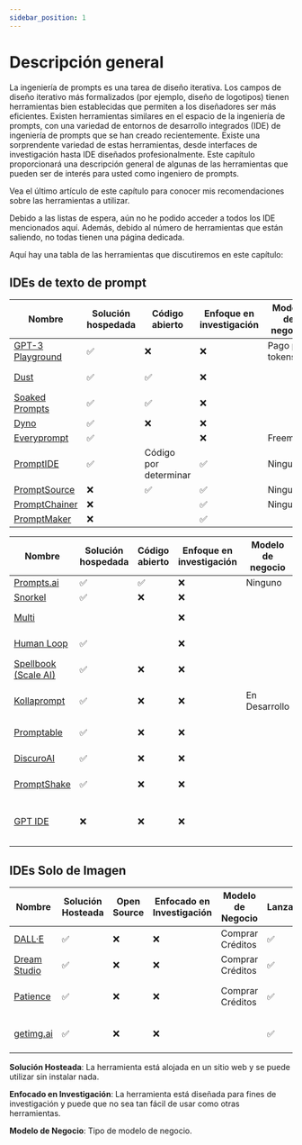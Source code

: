 ```yaml
---
sidebar_position: 1
---
```


# Descripción general

La ingeniería de prompts es una tarea de diseño iterativa. Los campos de diseño iterativo más formalizados (por ejemplo, diseño de logotipos) tienen herramientas bien establecidas que permiten a los diseñadores ser más eficientes. Existen herramientas similares en el espacio de la ingeniería de prompts, con una variedad de entornos de desarrollo integrados (IDE) de ingeniería de prompts que se han creado recientemente. Existe una sorprendente variedad de estas herramientas, desde interfaces de investigación hasta IDE diseñados profesionalmente. Este capítulo proporcionará una descripción general de algunas de las herramientas que pueden ser de interés para usted como ingeniero de prompts.

Vea el último artículo de este capítulo para conocer mis recomendaciones sobre las herramientas a utilizar.

Debido a las listas de espera, aún no he podido acceder a todos los IDE mencionados aquí. Además, debido al número de herramientas que están saliendo, no todas tienen una página dedicada.

Aquí hay una tabla de las herramientas que discutiremos en este capítulo:

## IDEs de texto de prompt

| Nombre | Solución hospedada | Código abierto | Enfoque en investigación | Modelo de negocio | Lanzamiento | Modalidades | Proveedores compatibles |
| ------------------------------------------ | -- | --| --| ------ | ------- | ---- | ---- |
| [GPT-3 Playground](https://beta.openai.com/docs/quickstart) | ✅ | ❌ | ❌ | Pago por tokens | ✅ | Texto | OpenAI|
| [Dust](https://dust.tt/)                   | ✅ | ✅ | ❌|  | ✅ | Texto | OpenAI, Cohere |
| [Soaked Prompts](https://soaked-prompts.vercel.app) | ✅ | ✅ | ❌|  | ✅ | Texto | OpenAI |
| [Dyno](https://trydyno.com/login)          | ✅ | ❌ | ❌|  | ✅ | Texto | OpenAI |
| [Everyprompt](https://www.everyprompt.com) | ✅ | |    ❌| Freemium | ✅ | Texto | OpenAI |
| [PromptIDE](https://prompt.vizhub.ai)      | ✅ | Código por determinar |✅ | Ninguno | ✅ | Texto | |
| [PromptSource](https://github.com/bigscience-workshop/promptsource)    | ❌ | ✅ | ✅ | Ninguno | ✅ |  Texto | |
| [PromptChainer](https://arxiv.org/pdf/2203.06566.pdf) | ❌ |  | ✅ | Ninguno | ✅ |  Texto | |
| [PromptMaker](https://dl.acm.org/doi/abs/10.1145/3491101.3503564) |❌ | | ✅| | | Texto| |

| Nombre | Solución hospedada | Código abierto | Enfoque en investigación | Modelo de negocio | Lanzamiento | Modalidades | Proveedores compatibles |
| ------------------------------------------ | -- | --| --| ------ | ------- | ---- | ---- |
| [Prompts.ai](https://prompts.ai/)           | ✅ | ✅ | ❌| Ninguno | ✅ | Texto | OpenAI |
| [Snorkel](https://snorkel.ai/snorkel-flow-platform/foundation-model/) | ✅ | ❌ | ❌|  | ✅ | Texto | |
| [Multi](https://www.multi.tech) |  |  | ❌ |  | Lista de espera | Texto, Imagen | |
| [Human Loop](https://humanloop.com) | ✅ |  | ❌ |  | Lista de espera| Texto | |
| [Spellbook (Scale AI)](https://scale.com/spellbook) | ✅ | ❌ | ❌|  | Lista de espera | Texto | |
| [Kollaprompt](https://kollaprompt.com) | ✅ | ❌ | ❌| En Desarrollo | Lista de espera | Texto, Imagen, Audio | OpenAI, Difusión Estable |
| [Promptable](https://promptable.ai/projects/default/workspace) | ✅ | ❌ | ❌|  | Lista de espera | Texto | OpenAI|
| [DiscuroAI](https://www.discuro.com) | ✅ | ❌ | ❌|  | ✅ | Texto, Imagen | OpenAI|
| [PromptShake](https://promptshake.com/?ref=producthunt) | ✅ | ❌ | ❌|  | Lista de espera | Texto | |
| [GPT IDE](https://gptide.com) | ❌ | ❌ | ❌|  | ✅ | Texto, Imágenes + Audio más tarde | OpenAI, Estabilidad.AI y más |

## IDEs Solo de Imagen

| Nombre | Solución Hosteada | Open Source | Enfocado en Investigación | Modelo de Negocio | Lanzado | Modalidades | Proveedores Soportados |
| ------------------------------------------ | -- | --| --| ------ | ------- | ---- | ---- |
| [DALL·E](https://labs.openai.com) | ✅ | ❌ | ❌ | Comprar Créditos | ✅ |  Texto a Imagen | OpenAI DALLE|
| [Dream Studio](https://beta.dreamstudio.ai/dream) | ✅ | ❌ | ❌ | Comprar Créditos | ✅ |  Texto a Imagen | Difusión Estable |
| [Patience](https://www.patience.ai/faq) | ✅ | ❌ | ❌ | Comprar Créditos | ✅ |  Texto a Imagen | Difusión Estable, OpenAI|
| [getimg.ai](https://getimg.ai/guides) | ✅ | ❌ | ❌ |  | ✅ |  Texto a Imagen, Editor de IA | |

**Solución Hosteada**: La herramienta está alojada en un sitio web y se puede utilizar sin instalar nada.

**Enfocado en Investigación**: La herramienta está diseñada para fines de investigación y puede que no sea tan fácil de usar como otras herramientas.

**Modelo de Negocio**: Tipo de modelo de negocio.   





